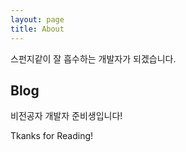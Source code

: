 ```yaml
---
layout: page
title: About
---
```


<!-- 기본 설정
[] -- $red
() -- a 링크
* --  리스트 기호
## -- 소제목
<p> -- 회색상자 -->

<p>스펀지같이 잘 흡수하는 개발자가 되겠습니다.</p>

## Blog

비전공자 개발자 준비생입니다!

Tkanks for Reading!

